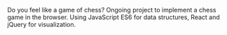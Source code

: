 Do you feel like a game of chess? Ongoing project to implement a chess game in the browser. Using JavaScript ES6 for data structures, React and jQuery for visualization.
